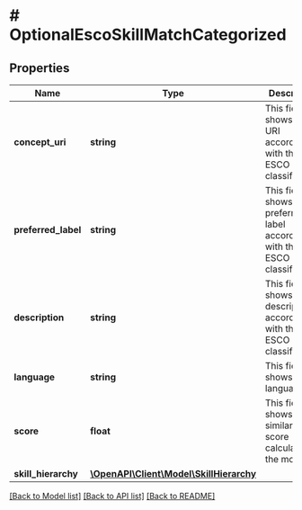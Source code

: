 # # OptionalEscoSkillMatchCategorized

## Properties

Name | Type | Description | Notes
------------ | ------------- | ------------- | -------------
**concept_uri** | **string** | This field shows the URI according with the ESCO classification. | [optional]
**preferred_label** | **string** | This field shows the preferred label according with the ESCO classification. | [optional]
**description** | **string** | This field shows the description according with the ESCO classification. | [optional]
**language** | **string** | This field shows the language. | [optional]
**score** | **float** | This field shows the similarity score calculate by the model. | [optional]
**skill_hierarchy** | [**\OpenAPI\Client\Model\SkillHierarchy**](SkillHierarchy.md) |  | [optional]

[[Back to Model list]](../../README.md#models) [[Back to API list]](../../README.md#endpoints) [[Back to README]](../../README.md)
